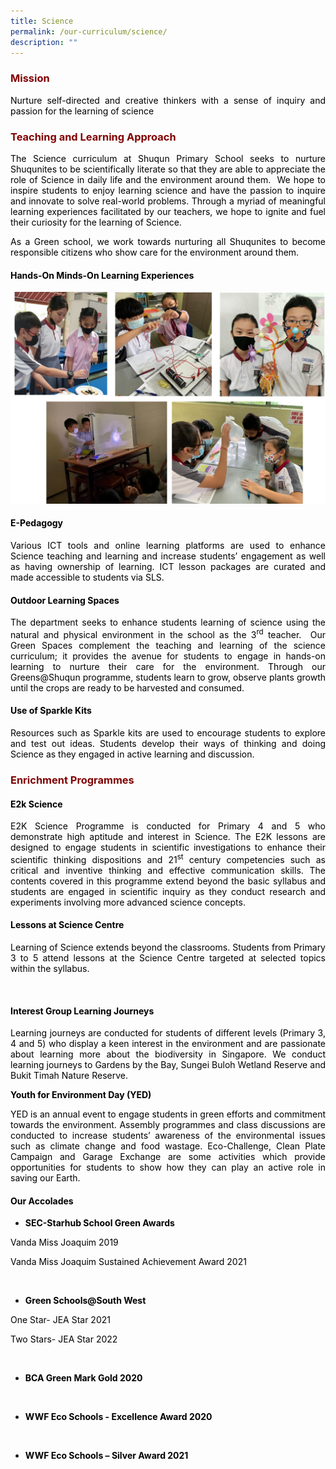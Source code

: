 ```yaml
---
title: Science
permalink: /our-curriculum/science/
description: ""
---
```

<h3 style="text-align: justify;"><strong><span style="color: #800000;">Mission</span></strong></h3>

<p style="text-align: justify;"><span style="color: #000000;">Nurture self-directed and creative thinkers with a sense of inquiry and passion for the learning of science</span></p>

<h3 style="text-align: justify;"><strong><span style="color: #800000;">Teaching and Learning Approach</span></strong></h3>

<p style="text-align: justify;"><span style="color: #000000;">The Science curriculum at Shuqun Primary School seeks to nurture Shuqunites to be scientifically literate so that they are able to appreciate the role of Science in daily life and the environment around them.&nbsp; We hope to inspire students to enjoy learning science and have the passion to inquire and innovate to solve real-world problems. Through a myriad of meaningful learning experiences facilitated by our teachers, we hope to ignite and fuel their curiosity for the learning of Science.</span></p>
<p style="text-align: justify;"><span style="color: #000000;">As a Green school, we work towards nurturing all Shuqunites to become responsible citizens who show care for the environment around them.</span></p>
<h4><span style="color: #000000;"><strong><span style="color: #000000;">Hands-On Minds-On Learning Experiences</span> &nbsp;</strong></span></h4>

![](/images/Science001.jpg)
<h4 style="text-align: justify;"><span style="color: #000000;"><strong>E-Pedagogy </strong></span></h4>
<p style="text-align: justify;"><span style="color: #000000;">Various ICT tools and online learning platforms are used to enhance Science teaching and learning and increase students&rsquo; engagement as well as having ownership of learning. ICT lesson packages are curated and made accessible to students via SLS.<strong>&nbsp;</strong></span></p>
<h4 style="text-align: justify;"><span style="color: #000000;"><strong>Outdoor Learning Spaces </strong></span></h4>
<p style="text-align: justify;"><span style="color: #000000;">The department seeks to enhance students learning of science using the natural and physical environment in the school as the 3<sup>rd</sup> teacher.&nbsp; Our Green Spaces complement the teaching and learning of the science curriculum; it provides the avenue for students to engage in hands-on learning to nurture their care for the environment. Through our Greens@Shuqun programme, students learn to grow, observe plants growth until the crops are ready to be harvested and consumed. &nbsp;</span></p>
<h4 style="text-align: justify;"><span style="color: #000000;"><strong>Use of Sparkle Kits </strong></span></h4>
<p style="text-align: justify;"><span style="color: #000000;">Resources such as Sparkle kits are used to encourage students to explore and test out ideas. Students develop their ways of thinking and doing Science as they engaged in active learning and discussion.</span></p>

<h3 style="text-align: justify;"><strong><span style="color: #800000;">Enrichment Programmes</span></strong></h3>

<h4 style="text-align: justify;"><span style="color: #000000;"><strong>E2k Science </strong></span></h4>
<p style="text-align: justify;"><span style="color: #000000;">E2K Science Programme is conducted for Primary 4 and 5 who demonstrate high aptitude and interest in Science. The E2K lessons are designed to engage students in scientific investigations to enhance their scientific thinking dispositions and 21<sup>st</sup> century competencies such as critical and inventive thinking and effective communication skills. The contents covered in this programme extend beyond the basic syllabus and students are engaged in scientific inquiry as they conduct research and experiments involving more advanced science concepts.</span></p>
<h4 style="text-align: justify;"><span style="color: #000000;"><strong>Lessons at Science Centre </strong></span></h4>
<p style="text-align: justify;"><span style="color: #000000;">Learning of Science extends beyond the classrooms. Students from Primary 3 to 5 attend lessons at the Science Centre targeted at selected topics within the syllabus.</span></p>
<p style="text-align: justify;">&nbsp;</p>
<h4 style="text-align: justify;"><span style="color: #000000;"><strong>Interest Group Learning Journeys</strong></span></h4>
<p style="text-align: justify;"><span style="color: #000000;">Learning journeys are conducted for students of different levels (Primary 3, 4 and 5) who display a keen interest in the environment and are passionate about learning more about the biodiversity in Singapore. We conduct learning journeys to Gardens by the Bay, Sungei Buloh Wetland Reserve and Bukit Timah Nature Reserve.</span></p>
<p style="text-align: justify;"><span style="color: #000000;"><strong>Youth for Environment Day (YED) </strong></span></p>
<p style="text-align: justify;"><span style="color: #000000;">YED is an annual event to engage students in green efforts and commitment towards the environment. Assembly programmes and class discussions are conducted to increase students&rsquo; awareness of the environmental issues such as climate change and food wastage. Eco-Challenge, Clean Plate Campaign and Garage Exchange are some activities which provide opportunities for students to show how they can play an active role in saving our Earth.</span></p>
<h4 style="text-align: justify;"><span style="color: #000000;"><strong>Our Accolades </strong></span></h4>
<ul style="text-align: justify;">
<li><span style="color: #000000;"><strong>SEC-Starhub School Green Awards </strong></span></li>
</ul>
<p style="text-align: justify;"><span style="color: #000000;">Vanda Miss Joaquim 2019</span></p>
<p style="text-align: justify;"><span style="color: #000000;">Vanda Miss Joaquim Sustained Achievement Award 2021</span></p>
<p style="text-align: justify;"><span style="color: #000000;"><strong>&nbsp;</strong></span><span style="color: #000000;"><strong>&nbsp;</strong></span></p>
<ul style="text-align: justify;">
<li><span style="color: #000000;"><strong>Green Schools@South West</strong></span></li>
</ul>
<p style="text-align: justify;"><span style="color: #000000;">One Star- JEA Star 2021</span></p>
<p style="text-align: justify;"><span style="color: #000000;">Two Stars- JEA Star 2022</span></p>
<p style="text-align: justify;">&nbsp;</p>
<ul style="text-align: justify;">
<li>
<p><strong><span style="color: #000000;">BCA Green Mark Gold 2020</span></strong></p>
</li>
</ul>
<p style="text-align: justify;">&nbsp;</p>
<ul style="text-align: justify;">
<li>
<p><strong><span style="color: #000000;">WWF Eco Schools - Excellence Award 2020</span></strong></p>
</li>
</ul>
<p style="text-align: justify;">&nbsp;</p>
<ul style="text-align: justify;">
<li>
<p><strong><span style="color: #000000;">WWF Eco Schools &ndash; Silver Award 2021</span></strong></p>
</li>
</ul>
<p style="text-align: justify;">&nbsp;</p>